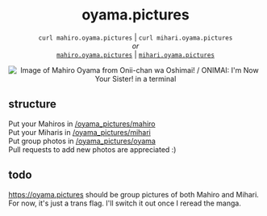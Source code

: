 <h1 align="center">oyama.pictures</h1>

<p align="center">
<code>curl mahiro.oyama.pictures</code> | <code>curl mihari.oyama.pictures</code><br />
<em>or</em><br />
<a href="https://mahiro.oyama.pictures"><code>mahiro.oyama.pictures</code></a> | <a href="https://mihari.oyama.pictures"><code>mihari.oyama.pictures</code></a>
</p>

<p align="center">  
  <img src="https://github.com/nbitzz/oyama.pictures/assets/77242831/ee530e88-82d9-44d5-ad53-587115f34a19" alt="Image of Mahiro Oyama from Onii-chan wa Oshimai! / ONIMAI: I'm Now Your Sister! in a terminal">
</p>

## structure

Put your Mahiros in [/oyama_pictures/mahiro](/oyama_pictures/mahiro)<br />
Put your Miharis in [/oyama_pictures/mihari](/oyama_pictures/mihari)<br />
Put group photos in [/oyama_pictures/oyama](/oyama_pictures/oyama)<br />
Pull requests to add new photos are appreciated :)

## todo

https://oyama.pictures should be group pictures of both Mahiro and Mihari.<br />
For now, it's just a trans flag. I'll switch it out once I reread the manga.
